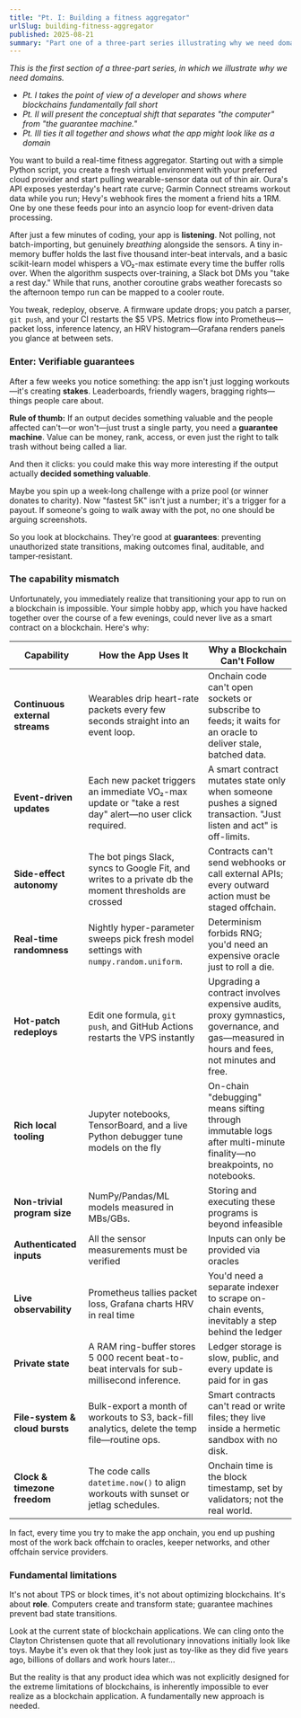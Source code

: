```yaml
---
title: "Pt. I: Building a fitness aggregator"
urlSlug: building-fitness-aggregator
published: 2025-08-21
summary: "Part one of a three-part series illustrating why we need domains—taking the developer's point of view to show where blockchains fundamentally fall short."
---
```


*This is the first section of a three-part series, in which we illustrate why we need domains.* 

- *Pt. I takes the point of view of a developer and shows where blockchains fundamentally fall short*
- *Pt. II will present the conceptual shift that separates "the computer" from "the guarantee machine."*
- *Pt. III ties it all together and shows what the app might look like as a domain*

You want to build a real-time fitness aggregator. Starting out with a simple Python script, you create a fresh virtual environment with your preferred cloud provider and start pulling wearable-sensor data out of thin air. Oura's API exposes yesterday's heart rate curve; Garmin Connect streams workout data while you run; Hevy's webhook fires the moment a friend hits a 1RM. One by one these feeds pour into an asyncio loop for event-driven data processing.

After just a few minutes of coding, your app is **listening**. Not polling, not batch-importing, but genuinely *breathing* alongside the sensors. A tiny in-memory buffer holds the last five thousand inter-beat intervals, and a basic scikit-learn model whispers a VO₂-max estimate every time the buffer rolls over. When the algorithm suspects over-training, a Slack bot DMs you "take a rest day." While that runs, another coroutine grabs weather forecasts so the afternoon tempo run can be mapped to a cooler route.

You tweak, redeploy, observe. A firmware update drops; you patch a parser, `git push`, and your CI restarts the $5 VPS. Metrics flow into Prometheus—packet loss, inference latency, an HRV histogram—Grafana renders panels you glance at between sets.

### Enter: Verifiable guarantees

After a few weeks you notice something: the app isn't just logging workouts—it's creating **stakes**. Leaderboards, friendly wagers, bragging rights—things people care about.

**Rule of thumb:** If an output decides something valuable and the people affected can't—or won't—just trust a single party, you need a **guarantee machine**. Value can be money, rank, access, or even just the right to talk trash without being called a liar.

And then it clicks: you could make this way more interesting if the output actually **decided something valuable**.

Maybe you spin up a week‑long challenge with a prize pool (or winner donates to charity). Now "fastest 5K" isn't just a number; it's a trigger for a payout. If someone's going to walk away with the pot, no one should be arguing screenshots.

So you look at blockchains. They're good at **guarantees**: preventing unauthorized state transitions, making outcomes final, auditable, and tamper‑resistant.

### The capability mismatch

Unfortunately, you immediately realize that transitioning your app to run on a blockchain is impossible. Your simple hobby app, which you have hacked together over the course of a few evenings, could never live as a smart contract on a blockchain. Here's why:

| Capability  | How the App Uses It | Why a Blockchain Can't Follow |
| --- | --- | --- |
| **Continuous external streams** | Wearables drip heart-rate packets every few seconds straight into an event loop. | Onchain code can't open sockets or subscribe to feeds; it waits for an oracle to deliver stale, batched data. |
| **Event-driven updates** | Each new packet triggers an immediate VO₂-max update or "take a rest day" alert—no user click required. | A smart contract mutates state only when someone pushes a signed transaction. "Just listen and act" is off-limits. |
| **Side-effect autonomy** | The bot pings Slack, syncs to Google Fit, and writes to a private db the moment thresholds are crossed | Contracts can't send webhooks or call external APIs; every outward action must be staged offchain. |
| **Real-time randomness** | Nightly hyper-parameter sweeps pick fresh model settings with `numpy.random.uniform`. | Determinism forbids RNG; you'd need an expensive oracle just to roll a die. |
| **Hot-patch redeploys** | Edit one formula, `git push`, and GitHub Actions restarts the VPS instantly | Upgrading a contract involves expensive audits, proxy gymnastics, governance, and gas—measured in hours and fees, not minutes and free. |
| **Rich local tooling** | Jupyter notebooks, TensorBoard, and a live Python debugger tune models on the fly | On-chain "debugging" means sifting through immutable logs after multi-minute finality—no breakpoints, no notebooks. |
| **Non-trivial program size** | NumPy/Pandas/ML models measured in MBs/GBs. | Storing and executing these programs is beyond infeasible |
| **Authenticated inputs** | All the sensor measurements must be verified | Inputs can only be provided via oracles |
| **Live observability** | Prometheus tallies packet loss, Grafana charts HRV in real time | You'd need a separate indexer to scrape on-chain events, inevitably a step behind the ledger |
| **Private state** | A RAM ring-buffer stores 5 000 recent beat-to-beat intervals for sub-millisecond inference. | Ledger storage is slow, public, and every update is paid for in gas |
| **File-system & cloud bursts** | Bulk-export a month of workouts to S3, back-fill analytics, delete the temp file—routine ops. | Smart contracts can't read or write files; they live inside a hermetic sandbox with no disk. |
| **Clock & timezone freedom** | The code calls `datetime.now()` to align workouts with sunset or jetlag schedules. | Onchain time is the block timestamp, set by validators; not the real world. |

In fact, every time you try to make the app onchain, you end up pushing most of the work back offchain to oracles, keeper networks, and other offchain service providers.

### Fundamental limitations

It's not about TPS or block times, it's not about optimizing blockchains. It's about **role**. Computers create and transform state; guarantee machines prevent bad state transitions. 

Look at the current state of blockchain applications. We can cling onto the Clayton Christensen quote that all revolutionary innovations initially look like toys. Maybe it's even ok that they look just as toy-like as they did five years ago, billions of dollars and work hours later…

But the reality is that any product idea which was not explicitly designed for the extreme limitations of blockchains, is inherently impossible to ever realize as a blockchain application. A fundamentally new approach is needed.
